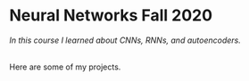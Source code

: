 # Neural Networks Fall 2020 <br/>
*In this course I learned about CNNs, RNNs, and autoencoders.*

</br>
Here are some of my projects.
